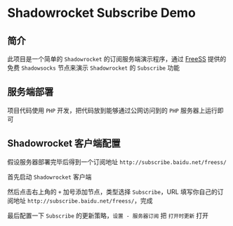 Shadowrocket Subscribe Demo
===============

## 简介

此项目是一个简单的 `Shadowrocket` 的订阅服务端演示程序，通过 [FreeSS](https://freess.cx/) 提供的免费 `Shadowsocks` 节点来演示 `Shadowrocket` 的 `Subscribe` 功能

## 服务端部署

项目代码使用 `PHP` 开发，把代码放到能够通过公网访问到的 `PHP` 服务器上运行即可

## Shadowrocket 客户端配置

假设服务器部署完毕后得到一个订阅地址 `http://subscribe.baidu.net/freess/`

首先启动 `Shadowrocket` 客户端

然后点击右上角的 `+` 加号添加节点，类型选择 `Subscribe`，URL 填写你自己的订阅地址 `http://subscribe.baidu.net/freess/`，完成

最后配置一下 `Subscribe` 的更新策略，`设置 - 服务器订阅` 把 `打开时更新` 打开